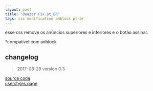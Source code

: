 ```yaml
---
layout: post
title: "Deezer Fix.pt_BR"
tags: css modification adblock pt-br
---
```


esse css remove os anúncios superiores e inferiores e o botão assinar.

*compatível com adblock

## changelog
> 2017-08-29 version 0.3

[source code](https://github.com/h01000110/css-fix-stylish/blob/master/deezer.css)  
[userstyles page](https://userstyles.org/styles/147288/deezer-fix)
